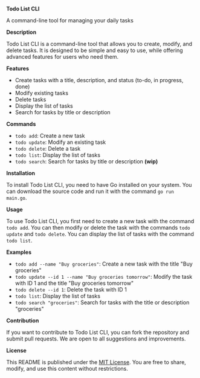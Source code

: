 **Todo List CLI**

A command-line tool for managing your daily tasks

**Description**

Todo List CLI is a command-line tool that allows you to create, modify, and delete tasks. It is designed to be simple and easy to use, while offering advanced features for users who need them.

**Features**

* Create tasks with a title, description, and status (to-do, in progress, done)
* Modify existing tasks
* Delete tasks
* Display the list of tasks
* Search for tasks by title or description

**Commands**

* `todo add`: Create a new task
* `todo update`: Modify an existing task
* `todo delete`: Delete a task
* `todo list`: Display the list of tasks
* `todo search`: Search for tasks by title or description **(wip)**

**Installation**

To install Todo List CLI, you need to have Go installed on your system. You can download the source code and run it with the command `go run main.go`.

**Usage**

To use Todo List CLI, you first need to create a new task with the command `todo add`. You can then modify or delete the task with the commands `todo update` and `todo delete`. You can display the list of tasks with the command `todo list`.

**Examples**

* `todo add --name "Buy groceries"`: Create a new task with the title "Buy groceries"
* `todo update --id 1 --name "Buy groceries tomorrow"`: Modify the task with ID 1 and the title "Buy groceries tomorrow"
* `todo delete --id 1`: Delete the task with ID 1
* `todo list`: Display the list of tasks
* `todo search "groceries"`: Search for tasks with the title or description "groceries"

**Contribution**

If you want to contribute to Todo List CLI, you can fork the repository and submit pull requests. We are open to all suggestions and improvements.

**License**

This README is published under the [MIT License](https://opensource.org/licenses/MIT). You are free to share, modify, and use this content without restrictions.